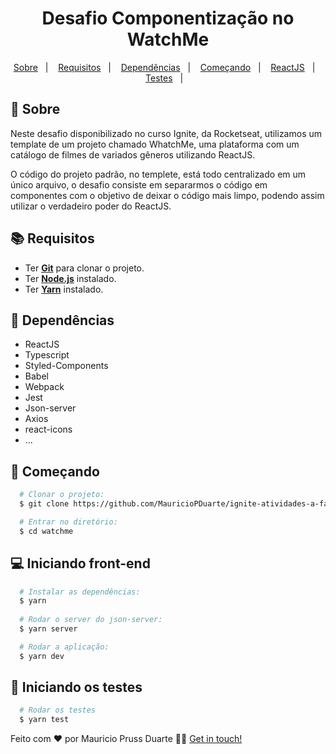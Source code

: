 
<h1 align="center">
    Desafio Componentização no WatchMe
</h1>

<p align="center">
  <a href="#page_with_curl-sobre">Sobre</a>&nbsp;&nbsp;&nbsp;|&nbsp;&nbsp;&nbsp;
  <a href="#books-requisitos">Requisitos</a>&nbsp;&nbsp;&nbsp;|&nbsp;&nbsp;&nbsp;
  <a href="#books-requisitos">Dependências</a>&nbsp;&nbsp;&nbsp;|&nbsp;&nbsp;&nbsp;
  <a href="#rocket-começando">Começando</a>&nbsp;&nbsp;&nbsp;|&nbsp;&nbsp;&nbsp;
  <a href="#computer-iniciando-front-end">ReactJS</a>&nbsp;&nbsp;&nbsp;|&nbsp;&nbsp;&nbsp;
  <a href="#dart-iniciando-os-testes">Testes</a>&nbsp;&nbsp;&nbsp;|&nbsp;&nbsp;&nbsp;
</p>


<!-- ![Alt Text](https://github.com/MauricioPDuarte/ignite-atividades-a-fazer/blob/main/atividades-a-fazer.png?raw=true) -->

## :page_with_curl: Sobre
Neste desafio disponibilizado no curso Ignite, da Rocketseat, utilizamos um template de um projeto chamado WhatchMe, uma
plataforma com um catálogo de filmes de variados gêneros utilizando ReactJS.

O código do projeto padrão, no templete, está todo centralizado em um único arquivo, o desafio consiste em separarmos o código em componentes com o objetivo
de deixar o código mais limpo, podendo assim utilizar o verdadeiro poder do ReactJS.

## :books: Requisitos
- Ter [**Git**](https://git-scm.com/) para clonar o projeto.
- Ter [**Node.js**](https://nodejs.org/en/) instalado.
- Ter [**Yarn**](https://yarnpkg.com/) instalado.


## :syringe: Dependências
* ReactJS
* Typescript
* Styled-Components
* Babel
* Webpack
* Jest
* Json-server
* Axios
* react-icons
* ...



## :rocket: Começando
``` bash
  # Clonar o projeto:
  $ git clone https://github.com/MauricioPDuarte/ignite-atividades-a-fazer watchme

  # Entrar no diretório:
  $ cd watchme
```

## :computer: Iniciando front-end
```bash
  # Instalar as dependências:
  $ yarn
  
  # Rodar o server do json-server:
  $ yarn server

  # Rodar a aplicação:
  $ yarn dev
```

## :dart: Iniciando os testes
```bash
  # Rodar os testes
  $ yarn test
```

Feito com ❤️ por Mauricio Pruss Duarte 👋🏻 [Get in touch!](https://github.com/MauricioPDuarte)




